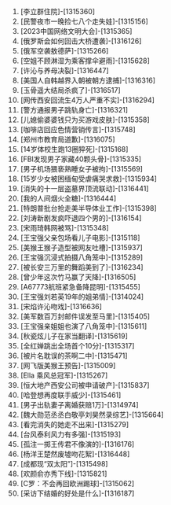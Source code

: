 
1. [李立群住院]-[1315360]
1. [民警夜市一晚捡七八个走失娃]-[1315156]
1. [2023中国网络文明大会]-[1315365]
1. [俄罗斯会如何回击大桥遭袭]-[1316126]
1. [俄军空袭敖德萨]-[1315266]
1. [空姐不顾淋湿为乘客撑伞避雨]-[1315628]
1. [许沁与养母决裂]-[1316447]
1. [美国人自韩越界入朝被朝方逮捕]-[1316316]
1. [玉骨遥大结局杀疯了]-[1316517]
1. [网传西安回流生4万人严重不实]-[1316294]
1. [警方通报男子跳轨身亡]-[1316321]
1. [儿媳偷婆婆钱只为买游戏皮肤]-[1315358]
1. [咖啡店回应色情营销传言]-[1315748]
1. [郑州市教育局道歉]-[1316075]
1. [14岁体校生跑13圈猝死]-[1315168]
1. [FBI发现男子家藏40颗头骨]-[1315335]
1. [男子机场猥亵熟睡女子被拘]-[1315569]
1. [15岁少女被困缅甸受虐痛哭求救]-[1315934]
1. [消失的十一层盗墓界顶流联动]-[1316441]
1. [我的人间烟火全糖]-[1316444]
1. [特朗普批台抢走美半导体业工作]-[1315398]
1. [刘涛新剧发疯吓退四个男的]-[1316154]
1. [宋雨琦韩网被骂]-[1315348]
1. [王宝强父亲包场看儿子电影]-[1315118]
1. [美猴王猴子造型被网友吐槽]-[1315937]
1. [王宝强沉浸式拍摄八角笼中]-[1315289]
1. [被长安三万里的舞蹈美到了]-[1316234]
1. [曾少年这次竹马赢了天降]-[1316505]
1. [A67773航班紧急备降昆明]-[1315455]
1. [王宝强刘若英19年的姐弟情]-[1314024]
1. [宋焰许沁吻戏]-[1316636]
1. [美军数百万封邮件误发至马里]-[1315405]
1. [王宝强亲姐姐也演了八角笼中]-[1315611]
1. [秋瓷炫儿子在家当翻译]-[1315619]
1. [全红婵跳出全场首个10分]-[1315317]
1. [被片名耽误的茶啊二中]-[1315471]
1. [网飞版美猴王预告]-[1315009]
1. [Ella 乘风总冠军]-[1315267]
1. [恒大地产西安公司被申请破产]-[1315837]
1. [哈登想再度联手威少]-[1315461]
1. [男子出轨妻子离婚获赔1万]-[1314974]
1. [魏大勋范丞丞白敬亭刘昊然录综艺]-[1315664]
1. [看完消失的她走不出来]-[1315279]
1. [台风泰利风力有多强]-[1315193]
1. [孤注一掷王传君不像演的]-[1316176]
1. [杨洋王楚然废墟吻花絮]-[1316448]
1. [成都现“双太阳”]-[1315498]
1. [欢颜俞亦秀下线]-[1315821]
1. [C罗：不会再回欧洲踢球]-[1315062]
1. [采访下结婚的好处是什么]-[1316187]